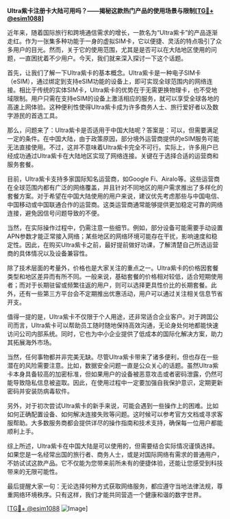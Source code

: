**Ultra紫卡注册卡大陆可用吗？——揭秘这款热门产品的使用场景与限制[[TG💪+ @esim1088](https://t.me/s/esim1088)]**

近年来，随着国际旅行和跨境通信需求的增长，一款名为“Ultra紫卡”的产品逐渐走红。作为一张集多种功能于一身的虚拟SIM卡，它以便捷、灵活的特点吸引了众多用户的目光。然而，关于它的使用范围，尤其是是否可以在大陆地区使用的问题，一直困扰着不少用户。今天，我们就来深入探讨一下这个话题。

首先，让我们了解一下Ultra紫卡的基本概念。Ultra紫卡是一种电子SIM卡（eSIM），通过绑定到支持eSIM功能的设备上，即可实现全球范围内的网络连接。相比于传统的实体SIM卡，Ultra紫卡的优势在于无需更换物理卡，也不受地域限制。用户只需在支持eSIM的设备上激活相应的服务，就可以享受全球各地的高速上网体验。这种便利性使得Ultra紫卡成为许多商务人士、旅行爱好者以及数字游民的首选工具。

那么，问题来了：Ultra紫卡是否适用于中国大陆呢？答案是：可以，但需要满足一定的条件。在中国大陆，由于政策原因，部分境外运营商提供的eSIM服务可能无法直接使用。不过，这并不意味着Ultra紫卡完全不可行。实际上，许多用户已经成功通过Ultra紫卡在大陆地区实现了网络连接。关键在于选择合适的运营商和服务套餐。

目前，Ultra紫卡支持多家国际知名运营商，如Google Fi、Airalo等。这些运营商在全球范围内都有广泛的网络覆盖，并且针对不同地区的用户需求推出了多样化的套餐方案。对于希望在中国大陆使用的用户来说，建议优先考虑那些与中国电信、中国移动或中国联通合作的运营商。这类运营商通常能够提供更加稳定可靠的网络连接，避免因信号问题导致的不便。

当然，在实际操作过程中，仍需注意一些细节。例如，部分设备可能需要手动设置APN参数才能正常接入网络；某些地区的网络环境可能存在干扰，影响速度和稳定性。因此，在购买Ultra紫卡之前，最好提前做好功课，了解清楚自己所选运营商的具体情况以及设备兼容性。

除了技术层面的考量外，价格也是大家关注的重点之一。Ultra紫卡的价格因套餐类型和地区差异而有所不同。一般来说，基础套餐的价格相对较低，适合短期使用者；而对于长期驻留或频繁往返的用户，则可以选择更具性价比的长期套餐。此外，还有一些第三方平台会不定期推出优惠活动，用户可以通过关注相关信息节省开支。

值得一提的是，Ultra紫卡不仅限于个人用途，还非常适合企业客户。对于跨国公司而言，Ultra紫卡可以帮助员工随时随地保持高效沟通，无论身处何地都能快速访问公司内部系统。同时，它也为中小企业提供了低成本的国际化解决方案，助力其拓展海外市场。

当然，任何事物都并非完美无缺。尽管Ultra紫卡带来了诸多便利，但也存在一些潜在的风险需要注意。比如，数据安全问题一直是公众关心的话题。虽然Ultra紫卡本身具备较高的加密标准，但如果用户的设备被恶意攻击或者密码泄露，仍然可能导致隐私信息被盗取。因此，在使用过程中一定要加强自我保护意识，定期更新密码并安装防病毒软件。

另外，对于初次尝试Ultra紫卡的新手来说，可能会遇到一些操作上的困难。比如如何正确配置设备、如何解决连接失败等问题。这时候可以参考官方文档或寻求客服帮助。大多数服务商都会提供详尽的操作指南和技术支持，确保每一位用户都能顺利上手。

综上所述，Ultra紫卡在中国大陆是可以使用的，但需要结合实际情况谨慎选择。如果您是一名经常出国的旅行者、商务人士，或是对国际网络有需求的普通用户，不妨试试这款产品。它不仅能为您带来前所未有的便捷体验，还能让您感受到科技带来的无限可能性。

最后提醒大家一句：无论选择何种方式获取网络服务，都应遵守当地法律法规，尊重网络环境秩序。只有这样，我们才能共同营造一个健康和谐的数字世界。

[[TG💪+ @esim1088](https://t.me/s/esim1088) ![Image](https://i.postimg.cc/4NQfJmqS/Snipaste-2025-05-13-00-14-12.png)]